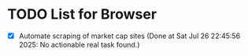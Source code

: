 # TODO List for Browser

- [x] Automate scraping of market cap sites  (Done at Sat Jul 26 22:45:56 2025: No actionable real task found.)